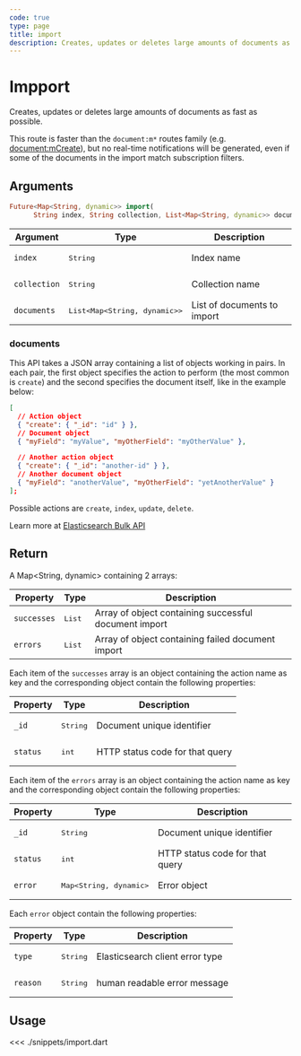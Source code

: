 ```yaml
---
code: true
type: page
title: import
description: Creates, updates or deletes large amounts of documents as fast as possible.
---
```


# Impport

Creates, updates or deletes large amounts of documents as fast as possible.

This route is faster than the `document:m*` routes family (e.g. [document:mCreate](/sdk/dart/2/controllers/document/m-create)), but no real-time notifications will be generated, even if some of the documents in the import match subscription filters.

## Arguments

```dart
Future<Map<String, dynamic>> import(
      String index, String collection, List<Map<String, dynamic>> documents)
```

| Argument     | Type              | Description                                                  |
|--------------|-------------------|--------------------------------------------------------------|
| `index`      | <pre>String</pre> | Index name                                                   |
| `collection` | <pre>String</pre> | Collection name                                              |
| `documents`   | <pre>List<Map<String, dynamic>></pre> | List of documents to import |

### documents

This API takes a JSON array containing a list of objects working in pairs.
In each pair, the first object specifies the action to perform (the most common is `create`) and the second specifies the document itself, like in the example below:

```json
[
  // Action object
  { "create": { "_id": "id" } },
  // Document object
  { "myField": "myValue", "myOtherField": "myOtherValue" },

  // Another action object
  { "create": { "_id": "another-id" } },
  // Another document object
  { "myField": "anotherValue", "myOtherField": "yetAnotherValue" }
];
```

Possible actions are `create`, `index`, `update`, `delete`.

Learn more at [Elasticsearch Bulk API](https://www.elastic.co/guide/en/elasticsearch/reference/7.4/docs-bulk.html)

## Return

A Map<String, dynamic> containing 2 arrays:

| Property | Type                | Description                                         |
| -------- | ------------------- | --------------------------------------------------- |
| `successes`  | <pre>List<dynamic></pre> | Array of object containing successful document import |
| `errors` | <pre>List<dynamic></pre>  | Array of object containing failed document import     |

Each item of the `successes` array is an object containing the action name as key and the corresponding object contain the following properties:

| Property | Type                | Description                                         |
| -------- | ------------------- | --------------------------------------------------- |
| `_id`   | <pre>String</pre>   | Document unique identifier      |
| `status`   | <pre>int</pre>   | HTTP status code for that query      |

Each item of the `errors` array is an object containing the action name as key and the corresponding object contain the following properties:

| Property | Type                | Description                                         |
| -------- | ------------------- | --------------------------------------------------- |
| `_id`   | <pre>String</pre>   | Document unique identifier      |
| `status`   | <pre>int</pre>   | HTTP status code for that query      |
| `error`   | <pre>Map<String, dynamic></pre>   | Error object      |

Each `error` object contain the following properties:

| Property | Type                | Description                                         |
| -------- | ------------------- | --------------------------------------------------- |
| `type`  | <pre>String</pre> | Elasticsearch client error type |
| `reason`  | <pre>String</pre> | human readable error message |

## Usage

<<< ./snippets/import.dart